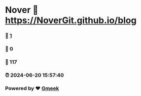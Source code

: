 # Nover :link: https://NoverGit.github.io/blog 
### :page_facing_up: [1](https://NoverGit.github.io/blog/tag.html) 
### :speech_balloon: 0 
### :hibiscus: 117 
### :alarm_clock: 2024-06-20 15:57:40 
### Powered by :heart: [Gmeek](https://github.com/Meekdai/Gmeek)
